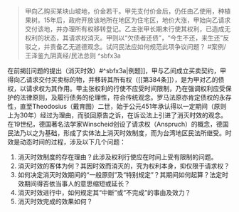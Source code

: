 >甲向乙购买某块山坡地，价金若干。甲先支付价金后，仍任由乙使用，种植果树。15年后，政府开放该地所在地区为住宅区，地价大涨，甲始向乙请求交付该地，并办理所有权移转登记。乙主张甲长期未行使其权利，已造成无权利的状态，其请求权消灭。甲则以“欠债者还债”，“今生不还，来生还”反驳之，并责备乙无道德观念。试问民法应如何规范此项争议问题？ #案例/王泽鉴九阴真经/民法总则 ^sbfx3a

在前揭[[问题的提出（消灭时效）#^sbfx3a|例题]]，甲与乙间成立买卖契约，甲得向乙请求交付买卖标的物，并移转其所有权（[[第384条]]），是为甲对乙的债权，以请求权为其作用。甲主张权利的行使不应受时间限制，乃在强调权利应受保护的法律原则，及履行债务的伦理性，符合传统观念。罗马法原亦肯定债权的永存性，直至Theodosius（戴育图）二世，始于公元451年承认得以一定期间（原则上为30年）经过为理由，而驳回原告之诉，在诉讼法上引进了消灭时效的观念。在19世纪，德国著名法学家Winscheid创设了请求权（Anspruch）的概念，德国民法乃以之为基础，形成了实体法上消灭时效制度，而为台湾地区民法所继受。时效是动态时间的过程，涉及以下几个问题：
1. 消灭时效制度的存在理由？此涉及权利行使应在时间上受有限制的问题。
2. 消灭时效的客体为何？其因时效而消灭的，究为权利本身，抑仅限于请求权？
3. 如何决定消灭时效期间的“一般原则”及“特别规定”？其期间如何起算？法定时效期间得否依当事人的意思缩短或延长？
4. 消灭时效进行中，如何规定其“中断”或“不完成”的事由及效力？
5. 消灭时效完成的效果如何？